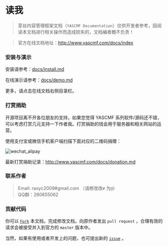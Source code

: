 # 读我

>   芽丝内容管理框架文档（`YASCMF Documentation`）仅供开发者参考，因阅读本文档进行相关操作而造成损失的，文档编者概不负责！

>   官方在线文档地址：http://www.yascmf.com/docs/index

### 安装与演示

安装请参考：[docs/install.md](http://www.yascmf.com/docs/install.md)

在线演示请参考：[docs/demo.md](http://www.yascmf.com/docs/demo.md)

更多，请点击在线文档右侧目录栏。

### 打赏捐助

开源项目离不开各位朋友的支持，如果您觉得 YASCMF 系列软件/源码还不错，可以考虑打赏几元支持一下作者我。打赏捐助的钱会用于服务器和相关网站的运营。

使用支付宝或微信手机客户端扫描下面对应的二维码捐赠：

![wechat_alipay](http://www.yascmf.com/assets/wechat_alipay.jpg)

最新打赏捐助记录：http://www.yascmf.com/docs/donation.md

### 联系作者

>   Email: raoyc2009#gmail.com （请修改改`#` 为`@`）  
>   QQ群：260655062  

### 贡献代码

你可以 [`Fork`](https://github.com/yascmf/docs) 本文档，完成修改文档，向原作者发出 `pull request` ，合理有效的请求会被接受并入到官方的 `master` 版本中。

当然，如果有使用或者开发上的问题，也可提出新的 [`issue`](https://github.com/yascmf/docs/issues/new) 。





